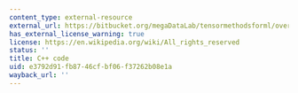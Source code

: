 ```yaml
---
content_type: external-resource
external_url: https://bitbucket.org/megaDataLab/tensormethodsforml/overview
has_external_license_warning: true
license: https://en.wikipedia.org/wiki/All_rights_reserved
status: ''
title: C++ code
uid: e3792d91-fb87-46cf-bf06-f37262b08e1a
wayback_url: ''
---
```

